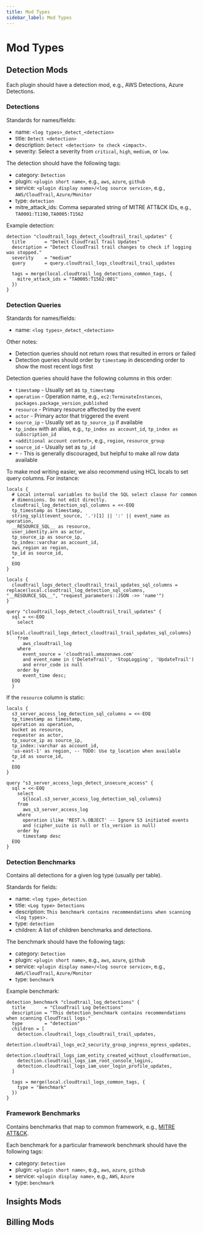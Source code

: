 ```yaml
---
title: Mod Types
sidebar_label: Mod Types
---
```


# Mod Types

## Detection Mods

Each plugin should have a detection mod, e.g., AWS Detections, Azure Detections.

### Detections

Standards for names/fields:

- name: `<log types>_detect_<detection>`
- title: `Detect <detection>`
- description: `Detect <detection> to check <impact>.`
- severity: Select a severity from `critical`, `high`, `medium`, or `low`.

The detection should have the following tags:

- category: `Detection`
- plugin: `<plugin short name>`, e.g., `aws`, `azure`, `github`
- service: `<plugin display name>/<log source service>`, e.g., `AWS/CloudTrail`, `Azure/Monitor`
- type: `detection`
- mitre_attack_ids: Comma separated string of MITRE ATT&CK IDs, e.g., ``TA0001:T1190,TA0005:T1562``

Example detection:

```hcl
detection "cloudtrail_logs_detect_cloudtrail_trail_updates" {
  title       = "Detect CloudTrail Trail Updates"
  description = "Detect CloudTrail trail changes to check if logging was stopped."
  severity    = "medium"
  query       = query.cloudtrail_logs_cloudtrail_trail_updates

  tags = merge(local.cloudtrail_log_detections_common_tags, {
    mitre_attack_ids = "TA0005:T1562:001"
  })
}
```

### Detection Queries

Standards for names/fields:

- name: `<log types>_detect_<detection>`

Other notes:

- Detection queries should not return rows that resulted in errors or failed
- Detection queries should order by `timestamp` in descending order to show the most recent logs first

Detection queries should have the following columns in this order:

- `timestamp` - Usually set as `tp_timestamp`
- `operation` - Operation name, e.g., `ec2:TerminateInstances`, `packages.package_version_published`
- `resource` - Primary resource affected by the event
- `actor` - Primary actor that triggered the event
- `source_ip` - Usually set as `tp_source_ip` if available
- `tp_index` with an alias, e.g., `tp_index as account_id`, `tp_index as subscription_id`
- `<additional account context>`, e.g., `region`, `resource_group`
- `source_id` - Usually set as `tp_id`
- `*` - This is generally discouraged, but helpful to make all row data available

To make mod writing easier, we also recommend using HCL locals to set query columns. For instance:

```hcl
locals {
  # Local internal variables to build the SQL select clause for common
  # dimensions. Do not edit directly.
  cloudtrail_log_detection_sql_columns = <<-EOQ
  tp_timestamp as timestamp,
  string_split(event_source, '.')[1] || ':' || event_name as operation,
  __RESOURCE_SQL__ as resource,
  user_identity.arn as actor,
  tp_source_ip as source_ip,
  tp_index::varchar as account_id,
  aws_region as region,
  tp_id as source_id,
  *
  EOQ
}

locals {
  cloudtrail_logs_detect_cloudtrail_trail_updates_sql_columns = replace(local.cloudtrail_log_detection_sql_columns, "__RESOURCE_SQL__", "request_parameters::JSON ->> 'name'")
}

query "cloudtrail_logs_detect_cloudtrail_trail_updates" {
  sql = <<-EOQ
    select
      ${local.cloudtrail_logs_detect_cloudtrail_trail_updates_sql_columns}
    from
      aws_cloudtrail_log
    where
      event_source = 'cloudtrail.amazonaws.com'
      and event_name in ('DeleteTrail', 'StopLogging', 'UpdateTrail')
      and error_code is null
    order by
      event_time desc;
  EOQ
  }
```

If the `resource` column is static:

```hcl
locals {
  s3_server_access_log_detection_sql_columns = <<-EOQ
  tp_timestamp as timestamp,
  operation as operation,
  bucket as resource,
  requester as actor,
  tp_source_ip as source_ip,
  tp_index::varchar as account_id,
  'us-east-1' as region, -- TODO: Use tp_location when available
  tp_id as source_id,
  *
  EOQ
}

query "s3_server_access_logs_detect_insecure_access" {
  sql = <<-EOQ
    select
      ${local.s3_server_access_log_detection_sql_columns}
    from
      aws_s3_server_access_log
    where
      operation ilike 'REST.%.OBJECT' -- Ignore S3 initiated events
      and (cipher_suite is null or tls_version is null)
    order by
      timestamp desc
  EOQ
}
```

### Detection Benchmarks

Contains all detections for a given log type (usually per table).

Standards for fields:

- name: `<log type>_detection`
- title: `<Log type> Detections`
- description: `This benchmark contains recommendations when scanning <log types>.`
- type: `detection`
- children: A list of children benchmarks and detections.

The benchmark should have the following tags:

- category: `Detection`
- plugin: `<plugin short name>`, e.g., `aws`, `azure`, `github`
- service: `<plugin display name>/<log source service>`, e.g., `AWS/CloudTrail`, `Azure/Monitor`
- type: `benchmark`

Example benchmark:

```hcl
detection_benchmark "cloudtrail_log_detections" {
  title       = "CloudTrail Log Detections"
  description = "This detection_benchmark contains recommendations when scanning CloudTrail logs."
  type        = "detection"
  children = [
    detection.cloudtrail_logs_cloudtrail_trail_updates,
    detection.cloudtrail_logs_ec2_security_group_ingress_egress_updates,
    detection.cloudtrail_logs_iam_entity_created_without_cloudformation,
    detection.cloudtrail_logs_iam_root_console_logins,
    detection.cloudtrail_logs_iam_user_login_profile_updates,
  ]

  tags = merge(local.cloudtrail_logs_common_tags, {
    type = "Benchmark"
  })
}
```

### Framework Benchmarks

Contains benchmarks that map to common framework, e.g., [MITRE ATT&CK](https://attack.mitre.org/).

Each benchmark for a particular framework benchmark should have the following tags:

- category: `Detection`
- plugin: `<plugin short name>`, e.g., `aws`, `azure`, `github`
- service: `<plugin display name>`, e.g., `AWS`, `Azure`
- type: `benchmark`

## Insights Mods

## Billing Mods

